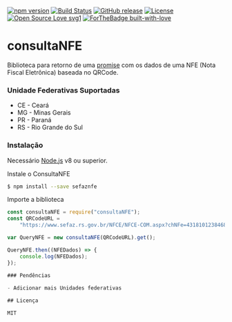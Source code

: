 [![npm version](https://badge.fury.io/js/consultanfe.svg)](https://www.npmjs.com/package/consultanfe)
[![Build Status](https://travis-ci.org/ymoreiratiti/consultaNFE.svg?branch=master)](https://travis-ci.org/ymoreiratiti/consultaNFE)
[![GitHub release](https://img.shields.io/github/release/ymoreiratiti/consultaNFE.svg)](https://github.com/ymoreiratiti/consultaNFE/releases/)
[![License](https://img.shields.io/badge/License-Apache%202.0-blue.svg)](https://opensource.org/licenses/Apache-2.0)
[![Open Source Love svg1](https://badges.frapsoft.com/os/v1/open-source.svg?v=103)](https://github.com/ymoreiratiti/consultaNFE/)
[![ForTheBadge built-with-love](http://ForTheBadge.com/images/badges/built-with-love.svg)](https://GitHub.com/ymoreiratiti/)

# consultaNFE

Biblioteca para retorno de uma [promise](https://developer.mozilla.org/pt-BR/docs/Web/JavaScript/Reference/Global_Objects/Promise) com os dados de uma NFE (Nota Fiscal Eletrônica) baseada no QRCode.

### Unidade Federativas Suportadas
- CE - Ceará
- MG - Minas Gerais
- PR - Paraná
- RS - Rio Grande do Sul

### Instalação

Necessário [Node.js](https://nodejs.org/) v8 ou superior.

Instale o ConsultaNFE

```sh
$ npm install --save sefaznfe
```

Importe a biblioteca

```javascript
const consultaNFE = require("consultaNFE");
const QRCodeURL =
	"https://www.sefaz.rs.gov.br/NFCE/NFCE-COM.aspx?chNFe=43181012384687000438651040002069031002069033&nVersao=100&tpAmb=1&cDest=03013156040&dhEmi=323031382D31302D31335431303A34383A32352D30333A3030&vNF=41.33&vICMS=0.00&digVal=4B6C68775A4A4A744D6D396D636264625238794937712B384939303D&cIdToken=000004&cHashQRCode=45EF73C4A9FD11FE6636C6D41678B12F863D6AA7";

var QueryNFE = new consultaNFE(QRCodeURL).get();

QueryNFE.then((NFEDados) => {
	console.log(NFEDados);
});

### Pendências
 
- Adicionar mais Unidades federativas

## Licença

MIT
